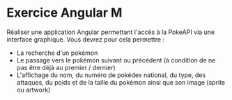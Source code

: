 # Exercice Angular M

Réaliser une application Angular permettant l'accès à la PokeAPI via une interface graphique. Vous devrez pour cela permettre : 
- La recherche d'un pokémon
- Le passage vers le pokémon suivant ou précédent (à condition de ne pas être déjà au premier / dernier)
- L'affichage du nom, du numéro de pokédex national, du type, des attaques, du poids et de la taille du pokémon ainsi que son image (sprite ou artwork)
